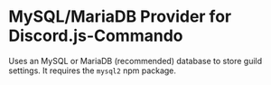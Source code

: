 # MySQL/MariaDB Provider for Discord.js-Commando
Uses an MySQL or MariaDB (recommended) database to store guild settings. It requires the `mysql2` npm package.
